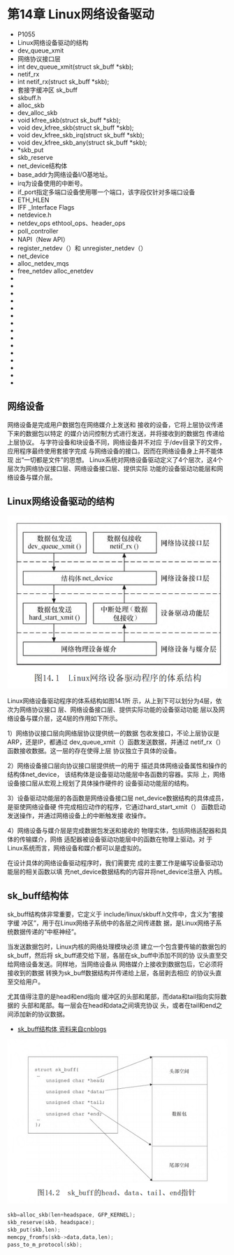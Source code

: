 # 第14章 Linux网络设备驱动

- P1055
- Linux网络设备驱动的结构
- dev_queue_xmit
- 网络协议接口层
- int dev_queue_xmit(struct sk_buff *skb);
- netif_rx
- int netif_rx(struct sk_buff *skb);
- 套接字缓冲区 sk_buff
- skbuff.h
- alloc_skb
- dev_alloc_skb
- void kfree_skb(struct sk_buff *skb);
- void dev_kfree_skb(struct sk_buff *skb);
- void dev_kfree_skb_irq(struct sk_buff *skb);
- void dev_kfree_skb_any(struct sk_buff *skb);
- *skb_put
- skb_reserve
- net_device结构体
- base_addr为网络设备I/O基地址。
- irq为设备使用的中断号。
- if_port指定多端口设备使用哪一个端口，该字段仅针对多端口设备
- ETH_HLEN
- IFF _Interface Flags
- netdevice.h
- netdev_ops ethtool_ops、header_ops
- poll_controller
- NAPI（New API）
- register_netdev（）和 unregister_netdev（）
- net_device
- alloc_netdev_mqs  
- free_netdev alloc_enetdev
- 
- 
- 
- 
- 
- 
- 
- 
- 
- 
- 
- 
- 
- 
- 

## 网络设备

网络设备是完成用户数据包在网络媒介上发送和
接收的设备，它将上层协议传递下来的数据包以特定
的媒介访问控制方式进行发送，并将接收到的数据包
传递给上层协议。
与字符设备和块设备不同，网络设备并不对应
于/dev目录下的文件，应用程序最终使用套接字完成
与网络设备的接口。因而在网络设备身上并不能体现
出“一切都是文件”的思想。
Linux系统对网络设备驱动定义了4个层次，这4个
层次为网络协议接口层、网络设备接口层、提供实际
功能的设备驱动功能层和网络设备与媒介层。

## Linux网络设备驱动的结构

![net device layer](images/014-linux-net-device-layer.png)

Linux网络设备驱动程序的体系结构如图14.1所
示，从上到下可以划分为4层，依次为网络协议接口
层、网络设备接口层、提供实际功能的设备驱动功能
层以及网络设备与媒介层，这4层的作用如下所示。

1）网络协议接口层向网络层协议提供统一的数据
包收发接口，不论上层协议是ARP，还是IP，都通过
dev_queue_xmit（）函数发送数据，并通过
netif_rx（）函数接收数据。这一层的存在使得上层
协议独立于具体的设备。

2）网络设备接口层向协议接口层提供统一的用于
描述具体网络设备属性和操作的结构体net_device，
该结构体是设备驱动功能层中各函数的容器。实际
上，网络设备接口层从宏观上规划了具体操作硬件的
设备驱动功能层的结构。

3）设备驱动功能层的各函数是网络设备接口层
net_device数据结构的具体成员，是驱使网络设备硬
件完成相应动作的程序，它通过hard_start_xmit（）
函数启动发送操作，并通过网络设备上的中断触发接
收操作。

4）网络设备与媒介层是完成数据包发送和接收的
物理实体，包括网络适配器和具体的传输媒介，网络
适配器被设备驱动功能层中的函数在物理上驱动。对
于Linux系统而言，网络设备和媒介都可以是虚拟的。

在设计具体的网络设备驱动程序时，我们需要完
成的主要工作是编写设备驱动功能层的相关函数以填
充net_device数据结构的内容并将net_device注册入
内核。

## sk_buff结构体

sk_buff结构体非常重要，它定义于
include/linux/skbuff.h文件中，含义为“套接字缓
冲区”，用于在Linux网络子系统中的各层之间传递数
据，是Linux网络子系统数据传递的“中枢神经”。

当发送数据包时，Linux内核的网络处理模块必须
建立一个包含要传输的数据包的sk_buff，然后将
sk_buff递交给下层，各层在sk_buff中添加不同的协
议头直至交给网络设备发送。同样地，当网络设备从
网络媒介上接收到数据包后，它必须将接收到的数据
转换为sk_buff数据结构并传递给上层，各层剥去相应
的协议头直至交给用户。

尤其值得注意的是head和end指向
缓冲区的头部和尾部，而data和tail指向实际数据的
头部和尾部。每一层会在head和data之间填充协议
头，或者在tail和end之间添加新的协议数据。


- [sk_buff结构体 资料来自cnblogs](https://www.cnblogs.com/ink-white/p/16814624.html)

![sk buff](images/014-linux-net-sk-buff.png)


```c
skb=alloc_skb(len+headspace, GFP_KERNEL);
skb_reserve(skb, headspace);
skb_put(skb,len);
memcpy_fromfs(skb->data,data,len);
pass_to_m_protocol(skb);
```
